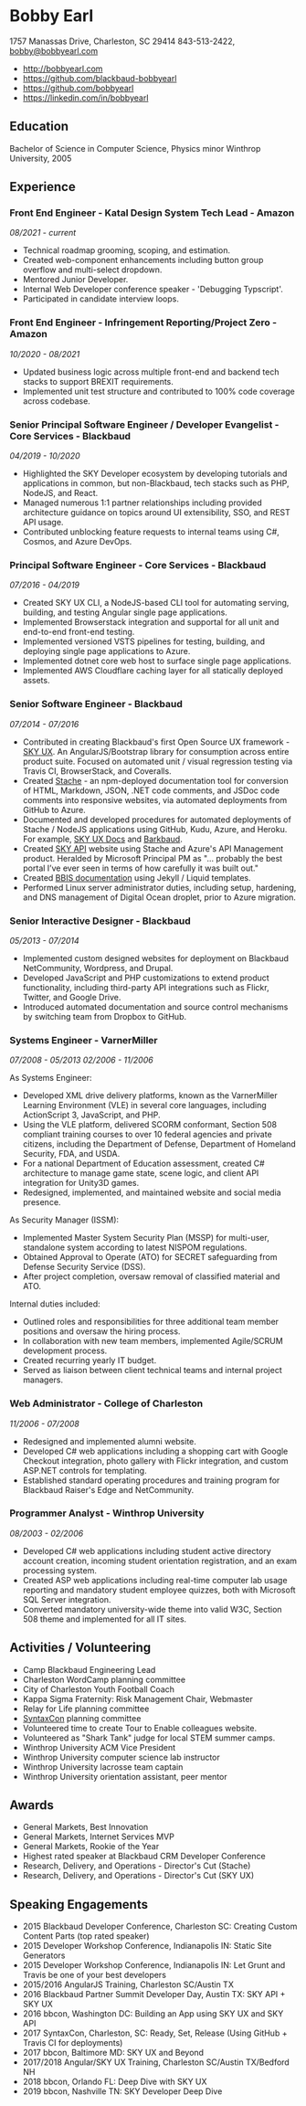# Bobby Earl

1757 Manassas Drive, Charleston, SC 29414
843-513-2422, bobby@bobbyearl.com

- http://bobbyearl.com
- https://github.com/blackbaud-bobbyearl
- https://github.com/bobbyearl
- https://linkedin.com/in/bobbyearl

## Education

Bachelor of Science in Computer Science, Physics minor
Winthrop University, 2005

## Experience

### Front End Engineer - Katal Design System Tech Lead - Amazon

*08/2021 - current*

- Technical roadmap grooming, scoping, and estimation.
- Created web-component enhancements including button group overflow and multi-select dropdown.
- Mentored Junior Developer.
- Internal Web Developer conference speaker - 'Debugging Typscript'.
- Participated in candidate interview loops.

### Front End Engineer - Infringement Reporting/Project Zero - Amazon

*10/2020 - 08/2021*

- Updated business logic across multiple front-end and backend tech stacks to support BREXIT requirements.
- Implemented unit test structure and contributed to 100% code coverage across codebase.

### Senior Principal Software Engineer / Developer Evangelist - Core Services - Blackbaud

*04/2019 - 10/2020*

- Highlighted the SKY Developer ecosystem by developing tutorials and applications in common, but non-Blackbaud, tech stacks such as PHP, NodeJS, and React.
- Managed numerous 1:1 partner relationships including provided architecture guidance on topics around UI extensibility, SSO, and REST API usage.
- Contributed unblocking feature requests to internal teams using C#, Cosmos, and Azure DevOps.

### Principal Software Engineer - Core Services - Blackbaud

*07/2016 - 04/2019*

- Created SKY UX CLI, a NodeJS-based CLI tool for automating serving, building, and testing Angular single page applications.
- Implemented Browserstack integration and supportal for all unit and end-to-end front-end testing.
- Implemented versioned VSTS pipelines for testing, building, and deploying single page applications to Azure.
- Implemented dotnet core web host to surface single page applications.
- Implemented AWS Cloudflare caching layer for all statically deployed assets.

### Senior Software Engineer - Blackbaud

*07/2014 - 07/2016*

- Contributed in creating Blackbaud's first Open Source UX framework - [SKY UX](https://skyux.developer.blackbaud.com).  An AngularJS/Bootstrap library for consumption across entire product suite.  Focused on automated unit / visual regression testing via Travis CI, BrowserStack, and Coveralls.
- Created [Stache](https://github.com/blackbaud/stache) - an npm-deployed documentation tool for conversion of HTML, Markdown, JSON, .NET code comments, and JSDoc code comments into responsive websites, via automated deployments from GitHub to Azure.
- Documented and developed procedures for automated deployments of Stache / NodeJS applications using GitHub, Kudu, Azure, and Heroku.  For example, [SKY UX Docs](https://github.com/blackbaud/skyux-docs) and [Barkbaud](https://github.com/blackbaud/barkbaud).
- Created [SKY API](https://developer.sky.blackbaud.com) website using Stache and Azure's API Management product.  Heralded by Microsoft Principal PM as "... probably the best portal I’ve ever seen in terms of how carefully it was built out."
- Created [BBIS documentation](http://developer.blackbaud.com/bbis/) using Jekyll / Liquid templates.
- Performed Linux server administrator duties, including setup, hardening, and DNS management of Digital Ocean droplet, prior to Azure migration.

### Senior Interactive Designer - Blackbaud

*05/2013 - 07/2014*

- Implemented custom designed websites for deployment on Blackbaud NetCommunity, Wordpress, and Drupal.
- Developed JavaScript and PHP customizations to extend product functionality, including third-party API integrations such as Flickr, Twitter, and Google Drive.
- Introduced automated documentation and source control mechanisms by switching team from Dropbox to GitHub.

### Systems Engineer - VarnerMiller

*07/2008 - 05/2013*
*02/2006 - 11/2006*

As Systems Engineer:

- Developed XML drive delivery platforms, known as the VarnerMiller Learning Environment (VLE) in several core languages, including ActionScript 3, JavaScript, and PHP.
- Using the VLE platform, delivered SCORM conformant, Section 508 compliant training courses to over 10 federal agencies and private citizens, including the Department of Defense, Department of Homeland Security, FDA, and USDA.
- For a national Department of Education assessment, created C# architecture to manage game state, scene logic, and client API integration for Unity3D games.
- Redesigned, implemented, and maintained website and social media presence.

As Security Manager (ISSM):

- Implemented Master System Security Plan (MSSP) for multi-user, standalone system according to latest NISPOM regulations.
- Obtained Approval to Operate (ATO) for SECRET safeguarding from Defense Security Service (DSS).
- After project completion, oversaw removal of classified material and ATO.

Internal duties included:

- Outlined roles and responsibilities for three additional team member positions and oversaw the hiring process.
- In collaboration with new team members, implemented Agile/SCRUM development process.
- Created recurring yearly IT budget.
- Served as liaison between client technical teams and internal project managers.

### Web Administrator - College of Charleston

*11/2006 - 07/2008*

- Redesigned and implemented alumni website.
- Developed C# web applications including a shopping cart with Google Checkout integration, photo gallery with Flickr integration, and custom ASP.NET controls for templating.
- Established standard operating procedures and training program for Blackbaud Raiser's Edge and NetCommunity.

### Programmer Analyst - Winthrop University

*08/2003 - 02/2006*

- Developed C# web applications including student active directory account creation, incoming student orientation registration, and an exam processing system.
- Created ASP web applications including real-time computer lab usage reporting and mandatory student employee quizzes, both with Microsoft SQL Server integration.
- Converted mandatory university-wide theme into valid W3C, Section 508 theme and implemented for all IT sites.

## Activities / Volunteering

- Camp Blackbaud Engineering Lead
- Charleston WordCamp planning committee
- City of Charleston Youth Football Coach
- Kappa Sigma Fraternity: Risk Management Chair, Webmaster
- Relay for Life planning committee
- [SyntaxCon](http://syntaxcon.com/) planning committee
- Volunteered time to create Tour to Enable colleagues website.
- Volunteered as "Shark Tank" judge for local STEM summer camps.
- Winthrop University ACM Vice President
- Winthrop University computer science lab instructor
- Winthrop University lacrosse team captain
- Winthrop University orientation assistant, peer mentor

## Awards

- General Markets, Best Innovation
- General Markets, Internet Services MVP
- General Markets, Rookie of the Year
- Highest rated speaker at Blackbaud CRM Developer Conference
- Research, Delivery, and Operations - Director's Cut (Stache)
- Research, Delivery, and Operations - Director's Cut (SKY UX)

## Speaking Engagements

- 2015 Blackbaud Developer Conference, Charleston SC: Creating Custom Content Parts (top rated speaker)
- 2015 Developer Workshop Conference, Indianapolis IN: Static Site Generators
- 2015 Developer Workshop Conference, Indianapolis IN: Let Grunt and Travis be one of your best developers
- 2015/2016 AngularJS Training, Charleston SC/Austin TX
- 2016 Blackbaud Partner Summit Developer Day, Austin TX: SKY API + SKY UX
- 2016 bbcon, Washington DC: Building an App using SKY UX and SKY API
- 2017 SyntaxCon, Charleston, SC: Ready, Set, Release (Using GitHub + Travis CI for deployments)
- 2017 bbcon, Baltimore MD: SKY UX and Beyond
- 2017/2018 Angular/SKY UX Training, Charleston SC/Austin TX/Bedford NH
- 2018 bbcon, Orlando FL: Deep Dive with SKY UX
- 2019 bbcon, Nashville TN: SKY Developer Deep Dive
